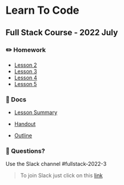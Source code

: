 # Learn To Code

## Full Stack Course - 2022 July

### ✏️ Homework

- [Lesson 2](homework/lesson_2.md)
- [Lesson 3](homework/lesson_3.md)
- [Lesson 4](homework/lesson_4.md)
- [Lesson 5](homework/lesson_5.md)

### 📄 Docs

- [Lesson Summary](https://...)

- [Handout](https://...)

- [Outline](https://...)

### 🤔 Questions?

Use the Slack channel #fullstack-2022-3

> To join Slack just click on this [link](https://hamburgcodingschool.slack.com/join/shared_invite/enQtMjczNDI3OTE4NzIwLTE2ZmNkNDk5YTg3MDFlOTY2ZmU2YzU5YTU4MTNhNDg4MTRhNTMwYzFiNTdlOTdhYzllYzg5YmVkYzljNWExY2U#/)
